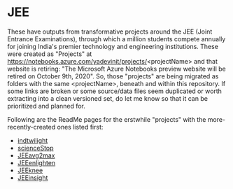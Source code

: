 # JEE
These have outputs from transformative projects around the JEE (Joint Entrance Examinations), through which a million students compete annually for joining India's premier technology and engineering institutions.
These were created as "Projects" at https://notebooks.azure.com/yadevinit/projects/<projectName\> and that website is retiring: "The Microsoft Azure Notebooks preview website will be retired on October 9th, 2020".
So, those "projects" are being migrated as folders with the same <projectName\>, beneath and within this repository. If some links are broken or some source/data files seem duplicated or worth extracting into a clean versioned set, do let me know so that it can be prioritized and planned for.

Following are the ReadMe pages for the erstwhile "projects" with the more-recently-created ones listed first:
- [indtwilight](./indtwilight/README.md)
- [scienceStop](./scienceStop/README.md)
- [JEEavg2max](./JEEavg2max/README.md)
- [JEEenlighten](./JEEenlighten/README.md)
- [JEEknee](./JEEknee/README.md)
- [JEEinsight](./JEEinsight/README.md)
